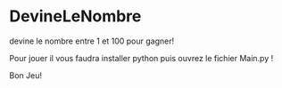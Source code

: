 # DevineLeNombre
devine le nombre entre 1 et 100 pour gagner!


Pour jouer il vous faudra installer python puis ouvrez le fichier Main.py !



Bon Jeu!

